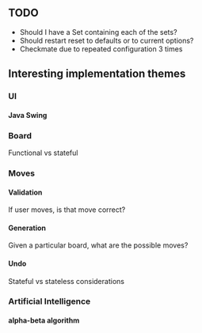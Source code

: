 ## TODO
- Should I have a Set containing each of the sets? 
- Should restart reset to defaults or to current options?
- Checkmate due to repeated configuration 3 times


## Interesting implementation themes
### UI
#### Java Swing
### Board
Functional vs stateful
### Moves
#### Validation
If user moves, is that move correct?
#### Generation
Given a particular board, what are the possible moves?
#### Undo
Stateful vs stateless considerations
### Artificial Intelligence
#### alpha-beta algorithm